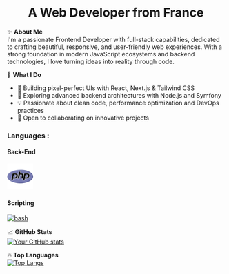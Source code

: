 <h1 align="center">A Web Developer from France</h1>

✨ **About Me**  
I'm a passionate Frontend Developer with full-stack capabilities, dedicated to crafting beautiful, responsive, and user-friendly web experiences. With a strong foundation in modern JavaScript ecosystems and backend technologies, I love turning ideas into reality through code.

🚀 **What I Do**  
- 🔭 Building pixel-perfect UIs with React, Next.js & Tailwind CSS  
- 🌱 Exploring advanced backend architectures with Node.js and Symfony  
- 💡 Passionate about clean code, performance optimization and DevOps practices  
- 🎯 Open to collaborating on innovative projects

<h3 align="left">Languages :</h3>
<p align="left">
  <h4>Back-End</h4>
  <a href="https://www.php.net" target="_blank" rel="noreferrer"> <img src="https://raw.githubusercontent.com/devicons/devicon/master/icons/php/php-original.svg" alt="php" width="60" height="60"/> </a>

  <h4>Scripting</h4>
  <a href="https://www.gnu.org/software/bash/" target="_blank" rel="noreferrer"> <img src="https://www.vectorlogo.zone/logos/gnu_bash/gnu_bash-icon.svg" alt="bash" width="60" height="60"/></a>
</p>

📈 **GitHub Stats**  
[![Your GitHub stats](https://github-readme-stats.vercel.app/api?username=fredjacobbb&show_icons=true&theme=radical)](https://github.com/fredjacobbb)

🔥 **Top Languages**  
[![Top Langs](https://github-readme-stats.vercel.app/api/top-langs/?username=fredjacobbb&layout=compact&theme=radical)](https://github.com/fredjacobbb)

